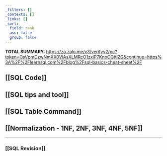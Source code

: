 ```yaml
---
_filters: []
_contexts: []
_links: []
_sort:
  field: rank
  asc: false
  group: false
---
```


**TOTAL SUMMARY:** https://za.zalo.me/v3/verifyv2/pc?token=OsVpmDzwNmXX0VlAsXLMRcO1zxlP7KnoOGttlZG&continue=https%3A%2F%2Flearnsql.com%2Fblog%2Fsql-basics-cheat-sheet%2F

## [[SQL Code]]

## [[SQL tips and tool]]

## [[SQL Table Command]]


## [[Normalization - 1NF, 2NF, 3NF, 4NF, 5NF]]



---

### [[SQL Revision]]